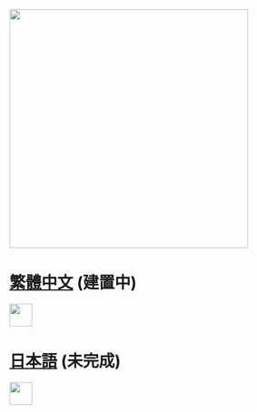 <img src="https://i.imgur.com/NxDAsy5.png" width="420"></img>

# [繁體中文](/zh_tw) (建置中)
<img src="https://i.imgur.com/WvLnLJr.png" width="40"></img>

# [日本語](/zh_tw) (未完成)
<img src="https://i.imgur.com/zg0gGwb.png" width="40"></img>